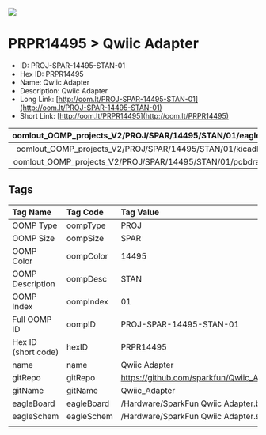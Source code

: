 


  
![][im]
# PRPR14495 > Qwiic Adapter

- ID: PROJ-SPAR-14495-STAN-01
- Hex ID: PRPR14495
- Name: Qwiic Adapter
- Description: Qwiic Adapter
- Long Link: [http://oom.lt/PROJ-SPAR-14495-STAN-01](http://oom.lt/PROJ-SPAR-14495-STAN-01)
- Short Link: [http://oom.lt/PRPR14495](http://oom.lt/PRPR14495)
  

|oomlout_OOMP_projects_V2/PROJ/SPAR/14495/STAN/01/eagleImage.png|oomlout_OOMP_projects_V2/PROJ/SPAR/14495/STAN/01/eagleSchemImage.png|oomlout_OOMP_projects_V2/PROJ/SPAR/14495/STAN/01/kicadPcb3dFront.png|oomlout_OOMP_projects_V2/PROJ/SPAR/14495/STAN/01/kicadPcb3dBack.png|
| :---: | :---: | :---: | :---: |
|oomlout_OOMP_projects_V2/PROJ/SPAR/14495/STAN/01/kicadPcb3d.png|oomlout_OOMP_projects_V2/PROJ/SPAR/14495/STAN/01/bomBack.png|oomlout_OOMP_projects_V2/PROJ/SPAR/14495/STAN/01/bomFront.png|oomlout_OOMP_projects_V2/PROJ/SPAR/14495/STAN/01/pcbdraw.svg|
|oomlout_OOMP_projects_V2/PROJ/SPAR/14495/STAN/01/pcbdrawBack.svg||||

## Tags
  

|Tag Name|Tag Code|Tag Value|
| :--- | :--- | :--- |
|OOMP Type|oompType|PROJ|
|OOMP Size|oompSize|SPAR|
|OOMP Color|oompColor|14495|
|OOMP Description|oompDesc|STAN|
|OOMP Index|oompIndex|01|
|Full OOMP ID|oompID|PROJ-SPAR-14495-STAN-01|
|Hex ID (short code)|hexID|PRPR14495|
|name|name|Qwiic Adapter|
|gitRepo|gitRepo|https://github.com/sparkfun/Qwiic_Adapter|
|gitName|gitName|Qwiic_Adapter|
|eagleBoard|eagleBoard|/Hardware/SparkFun Qwiic Adapter.brd|
|eagleSchem|eagleSchem|/Hardware/SparkFun Qwiic Adapter.sch|
||||



[im]: PROJ/SPAR/14495/STAN/01/kicadPcb3d_450.png

